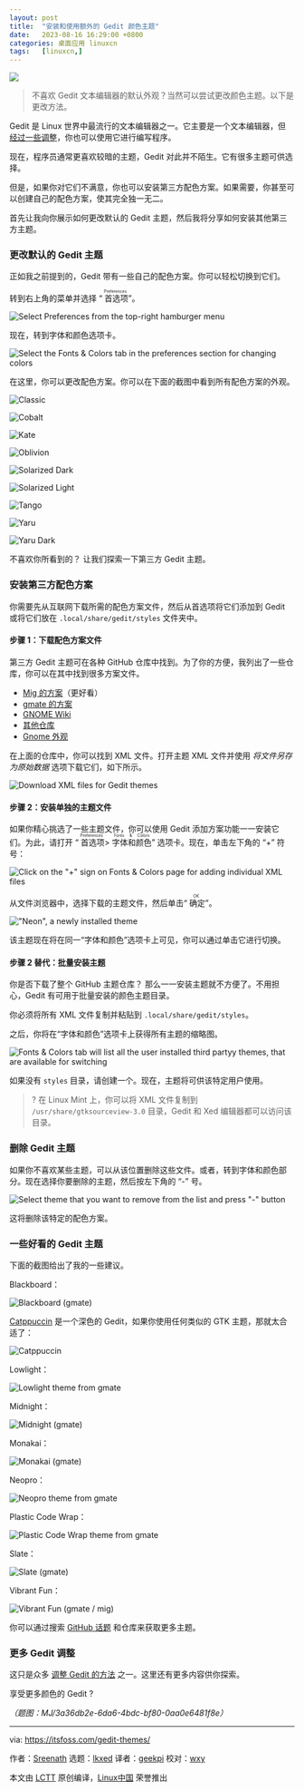 ```yaml
---
layout: post
title:	"安装和使用额外的 Gedit 颜色主题"
date:	2023-08-16 16:29:00 +0800 
categories:	桌面应用 linuxcn 
tags:	[linuxcn,]
---
```



![](/Asserts/Images//attachment/album/202308/16/163130bj49du9xuxn1ujsm.jpg)



> 
> 不喜欢 Gedit 文本编辑器的默认外观？当然可以尝试更改颜色主题。以下是更改方法。
> 
> 
> 


Gedit 是 Linux 世界中最流行的文本编辑器之一。它主要是一个文本编辑器，但 [经过一些调整](https://itsfoss.com/gedit-tweaks/)，你也可以使用它进行编写程序。


现在，程序员通常更喜欢较暗的主题，Gedit 对此并不陌生。它有很多主题可供选择。


但是，如果你对它们不满意，你也可以安装第三方配色方案。如果需要，你甚至可以创建自己的配色方案，使其完全独一无二。


首先让我向你展示如何更改默认的 Gedit 主题，然后我将分享如何安装其他第三方主题。


### 更改默认的 Gedit 主题


正如我之前提到的，Gedit 带有一些自己的配色方案。你可以轻松切换到它们。


转到右上角的菜单并选择 “<ruby> 首选项 <rt>  Preferences </rt></ruby>”。


![Select Preferences from the top-right hamburger menu](/Asserts/Images//attachment/album/202308/16/163202iaxa8je4zj8jj8fp.png)


现在，转到字体和颜色选项卡。


![Select the Fonts & Colors tab in the preferences section for changing colors](/Asserts/Images//attachment/album/202308/16/163202adb3g5wwf1mmwze1.png)


在这里，你可以更改配色方案。你可以在下面的截图中看到所有配色方案的外观。


![Classic](/Asserts/Images//attachment/album/202308/16/163203nrtghpuyxpzybhyy.png)


![Cobalt](/Asserts/Images//attachment/album/202308/16/163203yqqdr6c9cdfcazxa.png)


![Kate](/Asserts/Images//attachment/album/202308/16/163203og5r1g2b1hezana1.png)


![Oblivion](/Asserts/Images//attachment/album/202308/16/163204zs77oeededo9899e.png)


![Solarized Dark](/Asserts/Images//attachment/album/202308/16/163204cq845nd8s46e3m46.png)


![Solarized Light](/Asserts/Images//attachment/album/202308/16/163204mshk7c767cdu44qa.png)


![Tango](/Asserts/Images//attachment/album/202308/16/163205dpukmki4no4qzcf2.png)


![Yaru](/Asserts/Images//attachment/album/202308/16/163205tza9xmo2w55fnq23.png)


![Yaru Dark](/Asserts/Images//attachment/album/202308/16/163205ldf8fx8gtwl6zzlu.png)


不喜欢你所看到的？ 让我们探索一下第三方 Gedit 主题。


### 安装第三方配色方案


你需要先从互联网下载所需的配色方案文件，然后从首选项将它们添加到 Gedit 或将它们放在 `.local/share/gedit/styles` 文件夹中。


#### 步骤 1：下载配色方案文件


第三方 Gedit 主题可在各种 GitHub 仓库中找到。为了你的方便，我列出了一些仓库，你可以在其中找到很多方案文件。


* [Mig 的方案](https://github.com:443/mig/gedit-themes)（更好看）
* [gmate 的方案](https://github.com:443/gmate/gmate/tree/master/styles)
* [GNOME Wiki](https://wiki.gnome.org:443/Projects/GtkSourceView/StyleSchemes)
* [其他仓库](https://github.com:443/topics/gedit-theme)
* [Gnome 外观](https://www.gnome-look.org:443/browse?cat=279&ord=latest)


在上面的仓库中，你可以找到 XML 文件。打开主题 XML 文件并使用 *将文件另存为原始数据* 选项下载它们，如下所示。


![Download XML files for Gedit themes](/Asserts/Images//attachment/album/202308/16/163237ii4nwk4kwvikz0yl.png)


#### 步骤 2：安装单独的主题文件


如果你精心挑选了一些主题文件，你可以使用 Gedit 添加方案功能一一安装它们。为此，请打开 “<ruby> 首选项 <rt>  Preferences </rt></ruby> > <ruby> 字体和颜色 <rt>  Fonts &amp; Colors </rt></ruby>” 选项卡。现在，单击左下角的 “+” 符号：


![Click on the "+" sign on Fonts & Colors page for adding individual XML files](/Asserts/Images//attachment/album/202308/16/163237uf3qd8afvn6madmy.png)


从文件浏览器中，选择下载的主题文件，然后单击“<ruby> 确定 <rt>  OK </rt></ruby>”。


!["Neon", a newly installed theme](/Asserts/Images//attachment/album/202308/16/163238lpqpmpzucbp7u0mw.png)


该主题现在将在同一“字体和颜色”选项卡上可见，你可以通过单击它进行切换。


#### 步骤 2 替代：批量安装主题


你是否下载了整个 GitHub 主题仓库？ 那么一一安装主题就不方便了。不用担心，Gedit 有可用于批量安装的颜色主题目录。


你必须将所有 XML 文件复制并粘贴到 `.local/share/gedit/styles`。


之后，你将在“字体和颜色”选项卡上获得所有主题的缩略图。


![Fonts & Colors tab will list all the user installed third partyy themes, that are available for switching](/Asserts/Images//attachment/album/202308/16/163238zatbda2gk6s45kw4.png)


如果没有 `styles` 目录，请创建一个。现在，主题将可供该特定用户使用。



> 
> ? 在 Linux Mint 上，你可以将 XML 文件复制到 `/usr/share/gtksourceview-3.0` 目录，Gedit 和 Xed 编辑器都可以访问该目录。
> 
> 
> 


### 删除 Gedit 主题


如果你不喜欢某些主题，可以从该位置删除这些文件。或者，转到字体和颜色部分。现在选择你要删除的主题，然后按左下角的 “-” 号。


![Select theme that you want to remove from the list and press "-" button](/Asserts/Images//attachment/album/202308/16/163238exbjcncqg113j0j0.png)


这将删除该特定的配色方案。


### 一些好看的 Gedit 主题


下面的截图给出了我的一些建议。


Blackboard：


![Blackboard (gmate)](/Asserts/Images//attachment/album/202308/16/163238dkhhtt88ktikb8z1.png)


[Catppuccin](https://github.com:443/catppuccin/gedit) 是一个深色的 Gedit，如果你使用任何类似的 GTK 主题，那就太合适了：


![Catppuccin](/Asserts/Images//attachment/album/202308/16/163239dpy9np9y1borohmp.png)


Lowlight：


![Lowlight theme from gmate](/Asserts/Images//attachment/album/202308/16/163239u5sa57rxrzyr4ucv.png)


Midnight：


![Midnight (gmate)](/Asserts/Images//attachment/album/202308/16/163239dc36mhlx60lhc253.png)


Monakai：


![Monakai (gmate)](/Asserts/Images//attachment/album/202308/16/163240l1zw03jejgkzwjqj.png)


Neopro：


![Neopro theme from gmate](/Asserts/Images//attachment/album/202308/16/163240ec1llcsrjebnx9xs.png)


Plastic Code Wrap：


![Plastic Code Wrap theme from gmate](/Asserts/Images//attachment/album/202308/16/163241mpkzkkr9qa9au9a0.png)


Slate：


![Slate (gmate)](/Asserts/Images//attachment/album/202308/16/163241zrnvo9lmd8ztolg9.png)


Vibrant Fun：


![Vibrant Fun (gmate / mig)](/Asserts/Images//attachment/album/202308/16/163241sejf922ff9h9rfeg.png)


你可以通过搜索 [GitHub 话题](https://github.com:443/topics/gedit-theme) 和仓库来获取更多主题。


### 更多 Gedit 调整


这只是众多 [调整 Gedit 的方法](https://itsfoss.com/gedit-tweaks/) 之一。这里还有更多内容供你探索。


享受更多颜色的 Gedit ?


*（题图：MJ/3a36db2e-6da6-4bdc-bf80-0aa0e6481f8e）*




---


via: <https://itsfoss.com/gedit-themes/>


作者：[Sreenath](https://itsfoss.com/author/sreenath/) 选题：[lkxed](https://github.com/lkxed/) 译者：[geekpi](https://github.com/geekpi) 校对：[wxy](https://github.com/wxy)


本文由 [LCTT](https://github.com/LCTT/TranslateProject) 原创编译，[Linux中国](https://linux.cn/) 荣誉推出
